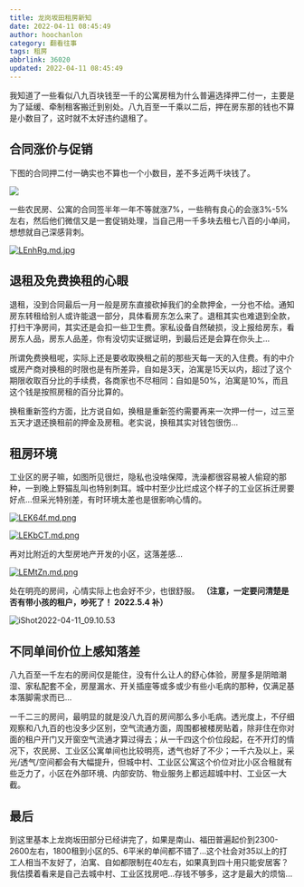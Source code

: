 ```yaml
---
title: 龙岗坂田租房新知
date: 2022-04-11 08:45:49 
author: hoochanlon
category: 翻看往事
tags: 租房
abbrlink: 36020
updated: 2022-04-11 08:45:49 
---
```


我知道了一些看似八九百块钱至一千的公寓房租为什么普遍选择押二付一，主要是为了延缓、牵制租客搬迁到别处。八九百至一千乘以二后，押在房东那的钱也不算是小数目了，这时就不太好违约退租了。 <!-- more -->

## 合同涨价与促销

下图的合同押二付一确实也不算也一个小数目，差不多近两千块钱了。

![](https://s1.ax1x.com/2022/04/11/LEmGAf.md.png)

一些农民房、公寓的合同签半年一年不等就涨7%，一些稍有良心的会涨3%-5%左右，然后他们微信又是一套促销处理，当自己用一千多块去租七八百的小单间，想想就自己深感背刺。

[![LEnhRg.md.jpg](https://s1.ax1x.com/2022/04/11/LEnhRg.md.jpg)](https://imgtu.com/i/LEnhRg)

## 退租及免费换租的心眼

退租，没到合同最后一月一般是房东直接砍掉我们的全款押金，一分也不给。通知房东转租给别人或许能退一部分，具体看房东怎么来了。退租其实也难退到全款，打扫干净房间，其实还是会扣一些卫生费。家私设备自然破损，没上报给房东，看房东人品，房东人品差，你有没切实证据证明，到最后还是会算在你头上…

所谓免费换租呢，实际上还是要收取换租之前的那些天每一天的入住费。有的中介或房产商对换租的时限也是有所差异，自如是3天，泊寓是15天以内，超过了这个期限收取百分比的手续费，各商家也不尽相同：自如是50%，泊寓是10%，而且这个钱是按照房租的百分比算的。

换租重新签约方面，比方说自如，换租是重新签约需要再来一次押一付一，过三至五天才退还换租前的押金及房租。老实说，换租其实对钱包很伤…


## 租房环境

工业区的房子嘛，如图所见很烂，隐私也没啥保障，洗澡都很容易被人偷窥的那种，一到晚上野猫乱叫也特别刺耳。城中村至少比烂成这个样子的工业区拆迁房要好点…但采光特别差，有时环境太差也是很影响心情的。

[![LEK64f.md.png](https://s1.ax1x.com/2022/04/11/LEK64f.md.png)](https://imgtu.com/i/LEK64f)

[![LEKbCT.md.png](https://s1.ax1x.com/2022/04/11/LEKbCT.md.png)](https://imgtu.com/i/LEKbCT)

再对比附近的大型房地产开发的小区，这落差感…

[![LEMtZn.md.png](https://s1.ax1x.com/2022/04/11/LEMtZn.md.png)](https://imgtu.com/i/LEMtZn)

处在明亮的房间，心情实际上也会好不少，也很舒服。 **（注意，一定要问清楚是否有带小孩的租户，吵死了！ 2022.5.4 补）**

![iShot2022-04-11_09.10.53](https://s3.xoimg.com/i/2022/04/11/f4eh9r.png)

## 不同单间价位上感知落差

八九百至一千左右的房间仅是能住，没有什么让人的舒心体验，房屋多是阴暗潮湿、家私配套不全，房屋漏水、开关插座等或多或少有些小毛病的那种，仅满足基本落脚需求而已…

一千二三的房间，最明显的就是没八九百的房间那么多小毛病。透光度上，不仔细观察和八九百的也没多少区别，空气流通方面，周围都被楼房贴着，除非住在你对面的租户开门又开窗空气流通才算过得去；从一千四这个价位段起，在不开灯的情况下，农民房、工业区公寓单间也比较明亮，透气也好了不少；一千六及以上，采光/透气/空间都会有大幅提升，但城中村、工业区公寓这个价位对比小区合租就有些乏力了，小区在外部环境、内部安防、物业服务上都远超城中村、工业区一大截。

## 最后

到这里基本上龙岗坂田部分已经讲完了，如果是南山、福田普遍起价到2300-2600左右，1800租到小区的5、6平米的单间都不错了…这个社会对35以上的打工人相当不友好了，泊寓、自如都限制在40左右，如果真到四十用只能安居客？我估摸着看来是自己去城中村、工业区找房吧…存钱不够多，这才是最大的烦恼...

